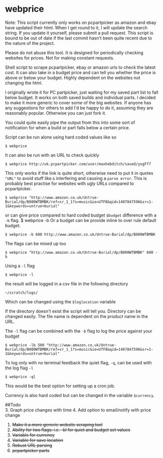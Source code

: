 webprice
========

Note: This script currently only works on pcpartpicker as amazon and ebay have updated their html. When I get round to it, I will update the search string. If you update it yourself, please submit a pull request. This script is bound to be out of date if the last commit hasn't been quite recent due to the nature of the project.

Please do not abuse this tool. It is designed for periodically checking websites for prices. Not for making constant requests.

Shell script to scrape pcpartpicker, ebay or amazon urls to check the latest cost. It can also take in a budget price and can tell you whether the price is above or below your budget. Highly dependent on the websites not changing the html.

I originally wrote it for PC partpicker, just waiting for my saved part list to fall below budget. It works on both saved builds and individual parts. I decided to make it more generic to cover some of the big websites. If anyone has any suggestions for others to add I'd be happy to do it, assuming they are reasonably popular. Otherwise you can just fork it.

You could quite easily pipe the output from this into some sort of notification for when a build or part falls below a certain price.

Script can be run alone using hard coded values like so 
                                                                                                
    $ webprice                                                                                   

It can also be run with an URL to check quickly
                                                                                                
    $ webprice http://uk.pcpartpicker.com/user/maxhebditch/saved/yxgFf7  

This only works if the link is quite short, otherwise need to put it in quotes `"URL"` to avoid stuff like `&` interfering and causing a `parse error`. This is probably best practise for websites with ugly URLs compared to pcpartpicker.

    $ webprice "http://www.amazon.co.uk/Untrue-Burial/dp/B000WTBMBK/ref=sr_1_1?s=music&ie=UTF8&qid=1407847596&sr=1-1&keywords=untrue+burial" 

or can give price compared to hard coded budget `$budget` difference with a `-b` flag.  $ webprice -b                                                                                Or a budget can be provide inline to over rule default budget.
                                                                                                
    $ webprice -b 600 http://www.amazon.co.uk/Untrue-Burial/dp/B000WTBMBK                        

The flags can be mixed up too

    $ webprice "http://www.amazon.co.uk/Untrue-Burial/dp/B000WTBMBK" 600 -b 

Using a `-l` flag
                                                                                                
    $ webprice -l                                                                                

the result will be logged in a csv file in the following directory
                                                                                                
    ~/scratch/logs/                                                                              

Which can be changed using the `$loglocation` variable

If the directory doesn't exist the script will tell you. Directory can be changed easily.
The file name is dependent on the product name in the URL.

The `-l` flag can be combined with the `-b` flag to log the price against your budget

    $ webprice -lb 500 "http://www.amazon.co.uk/Untrue-Burial/dp/B000WTBMBK/ref=sr_1_1?s=music&ie=UTF8&qid=1407847596&sr=1-1&keywords=untrue+burial"  

To log only with no terminal feedback the quiet flag, `-q`, can be used with the log flag `-l`
                                                                                                
    $ webprice -ql

This would be the best option for setting up a cron job.

Currency is also hard coded but can be changed in the variable `$currency`.

##Todo                                                                                            
3. Graph price changes with time
4. Add option to email/notify with price change
1. ~~Make it a more generic website scraping tool~~
5. ~~Ability for two flags: i.e. -bl for quiet and budget set values~~
6. ~~Variable for currency~~
7. ~~Variable for save location~~
8. ~~Robust URL parsing~~
9. ~~pcpartpicker parts~~
